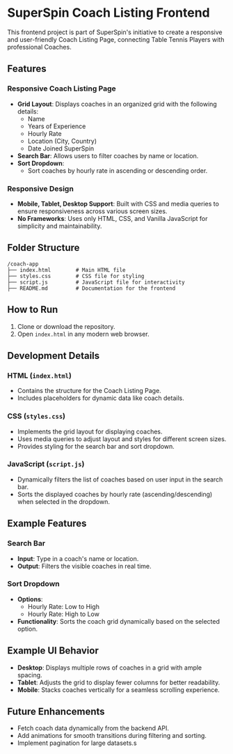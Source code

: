 # SuperSpin Coach Listing Frontend

This frontend project is part of SuperSpin's initiative to create a responsive and user-friendly Coach Listing Page, connecting Table Tennis Players with professional Coaches.

## Features

### Responsive Coach Listing Page
- **Grid Layout**: Displays coaches in an organized grid with the following details:
  - Name
  - Years of Experience
  - Hourly Rate
  - Location (City, Country)
  - Date Joined SuperSpin
- **Search Bar**: Allows users to filter coaches by name or location.
- **Sort Dropdown**:
  - Sort coaches by hourly rate in ascending or descending order.

### Responsive Design
- **Mobile, Tablet, Desktop Support**: Built with CSS and media queries to ensure responsiveness across various screen sizes.
- **No Frameworks**: Uses only HTML, CSS, and Vanilla JavaScript for simplicity and maintainability.

## Folder Structure
```plaintext
/coach-app
├── index.html        # Main HTML file
├── styles.css        # CSS file for styling
├── script.js         # JavaScript file for interactivity
├── README.md         # Documentation for the frontend
```

## How to Run
1. Clone or download the repository.
2. Open `index.html` in any modern web browser.

## Development Details

### HTML (`index.html`)
- Contains the structure for the Coach Listing Page.
- Includes placeholders for dynamic data like coach details.

### CSS (`styles.css`)
- Implements the grid layout for displaying coaches.
- Uses media queries to adjust layout and styles for different screen sizes.
- Provides styling for the search bar and sort dropdown.

### JavaScript (`script.js`)
- Dynamically filters the list of coaches based on user input in the search bar.
- Sorts the displayed coaches by hourly rate (ascending/descending) when selected in the dropdown.

## Example Features

### Search Bar
- **Input**: Type in a coach's name or location.
- **Output**: Filters the visible coaches in real time.

### Sort Dropdown
- **Options**:
  - Hourly Rate: Low to High
  - Hourly Rate: High to Low
- **Functionality**: Sorts the coach grid dynamically based on the selected option.

## Example UI Behavior
- **Desktop**: Displays multiple rows of coaches in a grid with ample spacing.
- **Tablet**: Adjusts the grid to display fewer columns for better readability.
- **Mobile**: Stacks coaches vertically for a seamless scrolling experience.

## Future Enhancements
- Fetch coach data dynamically from the backend API.
- Add animations for smooth transitions during filtering and sorting.
- Implement pagination for large datasets.s
